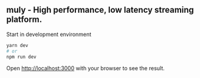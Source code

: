 ## muly - High performance, low latency streaming platform.

Start in development environment

```bash
yarn dev
# or
npm run dev
```

Open [http://localhost:3000](http://localhost:3000) with your browser to see the result.
